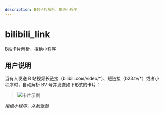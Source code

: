 ```yaml
---
description: B站卡片解析，拒绝小程序
---
```

# bilibili_link
B站卡片解析，拒绝小程序

## 用户说明
当有人发送 B 站视频长链接（bilibili.com/video/\*）、短链接（b23.tv/\*）或者小程序时，自动解析 BV 号并发送如下形式的卡片：

> ![卡片示例](/example/bilibili_card.png)

*拒绝小程序，从我做起*

